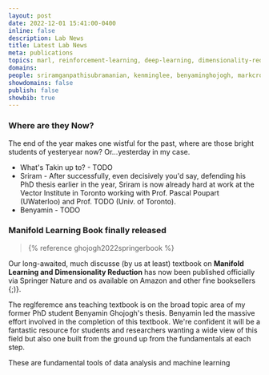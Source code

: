 ```yaml
---
layout: post
date: 2022-12-01 15:41:00-0400
inline: false
description: Lab News 
title: Latest Lab News 
meta: publications
topics: marl, reinforcement-learning, deep-learning, dimensionality-reduction, mean-field-theory
domains: 
people: sriramganpathisubramanian, kenminglee, benyaminghojogh, markcrowley 
showdomains: false
publish: false
showbib: true
---
```



### Where are they Now?
The end of the year makes one wistful for the past, where are those bright students of yesteryear now? Or...yesterday in my case.
- What's Takin up to? - TODO
- Sriram - After successfully, even decisively you'd say, defending his PhD thesis earlier in the year, Sriram is now already hard at work at the Vector Institute in Toronto working with Prof. Pascal Poupart (UWaterloo) and Prof. TODO (Univ. of Toronto).
- Benyamin - TODO


### Manifold Learning Book finally released
> {% reference ghojogh2022springerbook %}

Our long-awaited, much discusse (by us at least) textbook on **Manifold Learning and Dimensionality Reduction** has now been published officially via Springer Nature and os available on Amazon and other fine booksellers {;)}. 

The reglferemce ans teaching textbook is on the broad topic area of my former PhD student Benyamin Ghojogh's thesis. Benyamin led the massive effort involved in the completion of this textbook. We're confident it will be a fantastic resource for students and researchers wanting a wide view of this field but also one built from the ground up from the fundamentals at each step.

These are fundamental tools of data analysis and machine learning